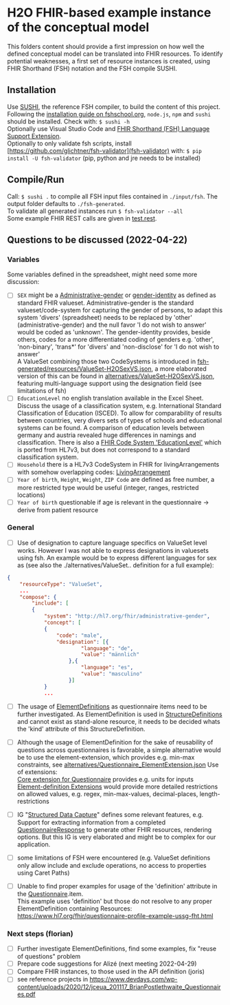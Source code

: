 # H2O FHIR-based example instance of the conceptual model

This folders content should provide a first impression on how well the defined conceptual model can be translated into FHIR resources. To identify potential weaknesses, a first set of resource instances is created, using FHIR Shorthand (FSH) notation and the FSH compile SUSHI.

## Installation
Use [SUSHI](https://fshschool.org/docs/sushi/), the reference FSH compiler, to build the content of this project.  
Following the [installation guide on fshschool.org](https://fshschool.org/docs/sushi/installation/), `node.js`, `npm` and `sushi` should be installed. Check with: `$ sushi -h`  
Optionally use Visual Studio Code and [FHIR Shorthand (FSH) Language Support Extension](https://marketplace.visualstudio.com/items?itemName=MITRE-Health.vscode-language-fsh).  
Optionally to only validate fsh scripts, install [https://github.com/glichtner/fsh-validator](fsh-validator) with: `$ pip install -U fsh-validator` (pip, python and jre needs to be installed)

## Compile/Run
Call: `$ sushi .` to compile all FSH input files contained in `./input/fsh`. The output folder defaults to `./fsh-generated`.  
To validate all generated instances run `$ fsh-validator --all`   
Some example FHIR REST calls are given in [test.rest](test.rest).

## Questions to be discussed (2022-04-22)
### Variables
Some variables defined in the spreadsheet, might need some more discussion:
- [ ] `SEX` might be a [Administrative-gender](http://hl7.org/fhir/r4/valueset-administrative-gender.html) or [gender-identity](http://hl7.org/fhir/ValueSet/gender-identity) as defined as standard FHIR valueset.
Administrative-gender is the standard valueset/code-system for capturing the gender of persons, to adapt this system 'divers' (spreadsheet) needs to be replaced by 'other' (administrative-gender) and the null favor 'I do not wish to answer' would be coded as 'unknown'.
The gender-identity provides, beside others, codes for a more differentiated coding of genders e.g. 'other', 'non-binary', 'trans*' for 'divers' and 'non-disclose' for 'I do not wish to answer'   
 A ValueSet combining those two CodeSystems is introduced in [fsh-generated/resources/ValueSet-H2OSexVS.json](fsh-generated/resources/ValueSet-H2OSexVS.json), a more elaborated version of this can be found in [alternatives/ValueSet-H2OSexVS.json](alternatives/ValueSet-H2OSexVS.json), featuring multi-language support using the designation field (see limitations of fsh)
- [ ] `EducationLevel` no english translation available in the Excel Sheet. Discuss the usage of a classification system, e.g. International Standard Classification of Education (ISCED). To allow for comparability of results between countries, very divers sets of types of schools and educational systems can be found. A comparison of education levels between germany and austria revealed huge differences in namings and classification.
There is also a [FHIR Code System 'EducationLevel'](https://www.hl7.org/fhir/v3/EducationLevel/cs.html) which is ported from HL7v3, but does not correspond to a standard classification system.
- [ ] `Household` there is a HL7v3 CodeSystem in FHIR for livingArrangements with somehow overlapping codes: [LivingArrangement](https://www.hl7.org/fhir/v3/LivingArrangement/cs.html)
- [ ] `Year of birth`, `Height`, `Weight`, `ZIP Code` are defined as free number, a more restricted type would be useful (integer, ranges, restricted locations)
- [ ] `Year of birth` questionable if age is relevant in the questionnaire -> derive from patient resource

### General
- [ ] Use of designation to capture language specifics on ValueSet level works. However I was not able to express designations in valuesets using fsh. An example would be to express different languages for sex as (see also the ./alternatives/ValueSet.. definition for a full example):
```json
{
    "resourceType": "ValueSet",
    ...
    "compose": {
        "include": [
        {
            "system": "http://hl7.org/fhir/administrative-gender",
            "concept": [
            {
                "code": "male",
                "designation": [{
                        "language": "de",
                        "value": "männlich"
                    },{
                        "language": "es",
                        "value": "masculino"
                    }]
            }
            ...
```

- [ ] The usage of [ElementDefinitions](https://www.hl7.org/fhir/elementdefinition.html) as questionnaire items need to be further investigated. As ElementDefinition is used in [StructureDefinitions](https://www.hl7.org/fhir/structuredefinition.html#structuredefinition) and cannot exist as stand-alone resource, it needs to be decided whats the 'kind' attribute of this StructureDefinition.  
- [ ] Although the usage of ElementDefinition for the sake of reusability of questions across questionnaires is favorable, a simple alternative would be to use the element-extension, which provides e.g. min-max constraints, see [alternatives/Questionnaire_ElementExtension.json](alternatives/Questionnaire_ElementExtension.json)
Use of extensions:  
[Core extension for Questionnaire](https://www.hl7.org/fhir/questionnaire-extensions.html) provides e.g. units for inputs  
[Element-definition Extensions](https://www.hl7.org/fhir/element-extensions.html) would provide more detailed restrictions on allowed values, e.g. regex, min-max-values, decimal-places, length-restrictions
- [ ] IG "[Structured Data Capture](https://www.hl7.org/fhir/questionnaire.html)" defines some relevant features, e.g. Support for extracting information from a completed [QuestionnaireResponse](https://www.hl7.org/fhir/questionnaireresponse.html) to generate other FHIR resources, rendering options. But this IG is very elaborated and might be to complex for our application.
- [ ] some limitations of FSH were encountered (e.g. ValueSet definitions only allow include and exclude operations, no access to properties using Caret Paths)

- [ ] Unable to find proper examples for usage of the 'definition' attribute in the [Questionnaire](https://www.hl7.org/fhir/questionnaire.html#resource).item.   
This example uses 'definition' but those do not resolve to any proper ElementDefinition containing Resources:
 https://www.hl7.org/fhir/questionnaire-profile-example-ussg-fht.html

### Next steps (florian)
- [ ] Further investigate ElementDefinitions, find some examples, fix "reuse of questions" problem
- [ ] Prepare code suggestions for Alizé (next meeting 2022-04-29)
- [ ] Compare FHIR instances, to those used in the API definition (joris)
- [ ] see reference projects in https://www.devdays.com/wp-content/uploads/2020/12/jceua_201117_BrianPostlethwaite_Questionnaires.pdf
